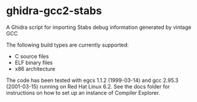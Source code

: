 # ghidra-gcc2-stabs

A Ghidra script for importing Stabs debug information generated by vintage GCC

The following build types are currently supported:
* C source files
* ELF binary files
* x86 architecture

The code has been tested with egcs 1.1.2 (1999-03-14) and gcc 2.95.3 (2001-03-15) running on Red Hat Linux 6.2. See the docs folder for instructions on how to set up an instance of Compiler Explorer.
